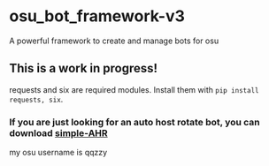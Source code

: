 # osu_bot_framework-v3
A powerful framework to create and manage bots for osu

## This is a work in progress!
requests and six are required modules. Install them with `pip install requests, six`.
### If you are just looking for an auto host rotate bot, you can download [simple-AHR](https://github.com/jramseygreen/osu_bot_framework-v3/releases/tag/ahr)

my osu username is qqzzy

